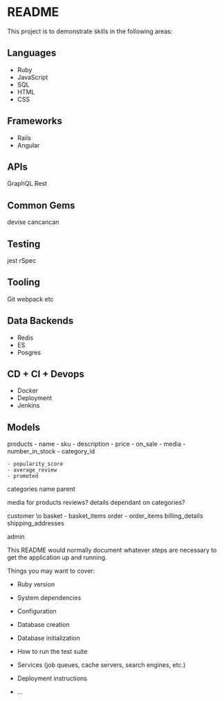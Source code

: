 # README
This project is to demonstrate skills in the following areas: 

Languages 
-----------------------
- Ruby 
- JavaScript
- SQL 
- HTML
- CSS 

Frameworks 
----------
- Rails 
- Angular

APIs
--------------
GraphQL 
Rest 

Common Gems
--------------
devise 
cancancan

Testing 
-----------------------
jest 
rSpec 

Tooling 
-----------------------
Git 
webpack 
etc 

Data Backends 
-----------------------
- Redis 
- ES 
- Posgres 

 CD + CI + Devops
 -----------------------
- Docker
- Deployment 
- Jenkins 


Models 
------------------------------

products
    - name 
    - sku 
    - description 
    - price
    - on_sale
    - media 
    - number_in_stock 
    - category_id 
    
    - popularity_score 
    - average_review 
    - promoted 

categories
    name
    parent 
    
media for products 
reviews?
details dependant on categories? 


customer
\o
basket 
    - basket_items 
order
    - order_items 
billing_details 
shipping_addresses 



admin 

This  README would normally document whatever steps are necessary to get the
application up and running.

Things you may want to cover:

* Ruby version

* System dependencies

* Configuration

* Database creation

* Database initialization

* How to run the test suite

* Services (job queues, cache servers, search engines, etc.)

* Deployment instructions

* ...
